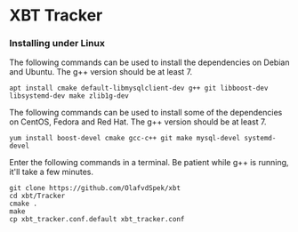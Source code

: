 # XBT Tracker

### Installing under Linux

The following commands can be used to install the dependencies on Debian and Ubuntu. The g++ version should be at least 7.

```
apt install cmake default-libmysqlclient-dev g++ git libboost-dev libsystemd-dev make zlib1g-dev
```

The following commands can be used to install some of the dependencies on CentOS, Fedora and Red Hat. The g++ version should be at least 7.

```
yum install boost-devel cmake gcc-c++ git make mysql-devel systemd-devel
```

Enter the following commands in a terminal. Be patient while g++ is running, it'll take a few minutes.

```
git clone https://github.com/OlafvdSpek/xbt
cd xbt/Tracker
cmake .
make
cp xbt_tracker.conf.default xbt_tracker.conf
```
